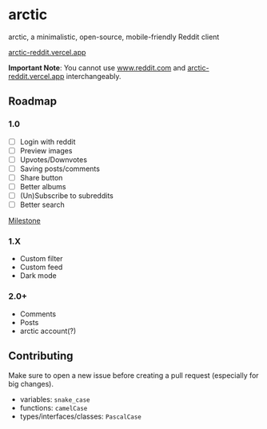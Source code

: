 # arctic

arctic, a minimalistic, open-source, mobile-friendly Reddit client

[arctic-reddit.vercel.app](arctic-reddit.vercel.app)

__Important Note__: You cannot use www.reddit.com and [arctic-reddit.vercel.app](arctic-reddit.vercel.app) interchangeably.

## Roadmap

### 1.0

- [ ] Login with reddit
- [ ] Preview images
- [ ] Upvotes/Downvotes
- [ ] Saving posts/comments
- [ ] Share button
- [ ] Better albums
- [ ] (Un)Subscribe to subreddits
- [ ] Better search

[Milestone](https://github.com/pilcrowOnPaper/arctic/issues?q=is%3Aopen+is%3Aissue+milestone%3A1.0)

### 1.X

- Custom filter
- Custom feed
- Dark mode

### 2.0+

- Comments
- Posts
- arctic account(?)

## Contributing

Make sure to open a new issue before creating a pull request (especially for big changes).

- variables: `snake_case`
- functions: `camelCase`
- types/interfaces/classes: `PascalCase`
